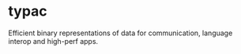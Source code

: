 # typac
Efficient binary representations of data for communication, language interop and high-perf apps.
